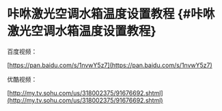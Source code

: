 # 咔咻激光空调水箱温度设置教程 {#咔咻激光空调水箱温度设置教程}

百度视频：

[https://pan.baidu.com/s/1nvwY5z7](https://pan.baidu.com/s/1nvwY5z7)

优酷视频：

[http://my.tv.sohu.com/us/318002375/91676692.shtml](http://my.tv.sohu.com/us/318002375/91676692.shtml)

